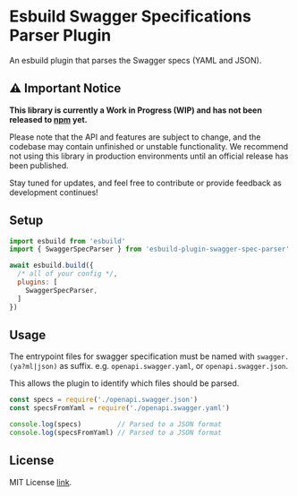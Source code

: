 # Esbuild Swagger Specifications Parser Plugin 

An esbuild plugin that parses the Swagger specs (YAML and JSON). 

## ⚠️ Important Notice

**This library is currently a Work in Progress (WIP) and has not been released to [npm](https://www.npmjs.com/) yet.**

Please note that the API and features are subject to change, and the codebase may contain unfinished or unstable functionality. We recommend not using this library in production environments until an official release has been published.

Stay tuned for updates, and feel free to contribute or provide feedback as development continues!


## Setup

```js
import esbuild from 'esbuild'
import { SwaggerSpecParser } from 'esbuild-plugin-swagger-spec-parser'

await esbuild.build({
  /* all of your config */,
  plugins: [
    SwaggerSpecParser,
  ]
})
```

## Usage
The entrypoint files for swagger specification must be named with `swagger.(ya?ml|json)` as suffix. e.g. `openapi.swagger.yaml`, or `openapi.swagger.json`. 

This allows the plugin to identify which files should be parsed. 

```js
const specs = require('./openapi.swagger.json')
const specsFromYaml = require('./openapi.swagger.yaml')

console.log(specs)         // Parsed to a JSON format 
console.log(specsFromYaml) // Parsed to a JSON format 
```

## License 
MIT License [link](./LICENSE).